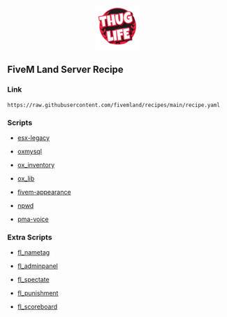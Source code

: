 <p align="center">
<img src="https://raw.githubusercontent.com/fivemland/fl_dashboard/master/ui/src/assets/logo.png " width="100" height="100">
</p>

## FiveM Land Server Recipe

### Link

```
https://raw.githubusercontent.com/fivemland/recipes/main/recipe.yaml
```

### Scripts

- [esx-legacy](https://github.com/esx-framework/esx-legacy)

- [oxmysql](https://github.com/overextended/oxmysql)

- [ox_inventory](https://github.com/overextended/ox_inventory)

- [ox_lib](https://github.com/overextended/ox_lib)

- [fivem-appearance](https://github.com/wasabirobby/fivem-appearance)

- [npwd](https://github.com/project-error/npwd)

- [pma-voice](https://github.com/AvarianKnight/pma-voice)

### Extra Scripts

- [fl_nametag](https://github.com/fivemland/fl_nametag)

- [fl_adminpanel](https://github.com/fivemland/fl_adminpanel)

- [fl_spectate](https://github.com/fivemland/fl_spectate)

- [fl_punishment](https://github.com/fivemland/fl_punishment)

- [fl_scoreboard](https://github.com/fivemland/fl_scoreboard)
